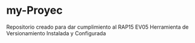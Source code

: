 # my-Proyec
Repositorio creado para dar cumplimiento al RAP15 EV05 Herramienta de Versionamiento Instalada y Configurada
